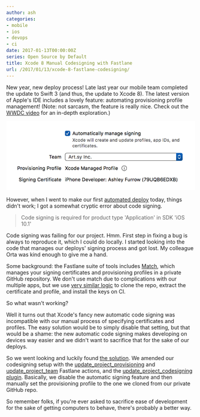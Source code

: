 ```yaml
---
author: ash
categories:
- mobile
- ios
- devops
- ci
date: 2017-01-13T00:00:00Z
series: Open Source by Default
title: Xcode 8 Manual Codesigning with Fastlane
url: /2017/01/13/xcode-8-fastlane-codesigning/
---
```


New year, new deploy process! Late last year our mobile team completed the update to Swift 3 (and thus, the update to Xcode 8). The latest version of Apple's IDE includes a lovely feature: automating provisioning profile management! (Note: not sarcasm, the feature is really nice. Check out the [WWDC video](https://developer.apple.com/videos/play/wwdc2016/401/) for an in-depth exploration.)

![Automatic code signing settings](/images/2017-01-13-xcode-8-fastlane-codesigning/xcode-screenshot.png)

However, when I went to make our first [automated deploy](http://artsy.github.io/blog/2015/12/15/Automating-Testflight-Deploys/) today, things didn't work; I got a somewhat cryptic error about code signing.

<!--more-->

> Code signing is required for product type 'Application' in SDK 'iOS 10.1'

Code signing was failing for our project. Hmm. First step in fixing a bug is always to reproduce it, which I could do locally. I started looking into the code that manages our deploys' signing process and got lost. My colleague Orta was kind enough to give me a hand.

Some background: the Fastlane suite of tools includes [Match](https://github.com/fastlane/fastlane/tree/master/match), which manages your signing certificates and provisioning profiles in a private GitHub repository. We don't use match due to complications with our multiple apps, but we use [very similar logic](https://github.com/artsy/eigen/blob/608f60860165dd9b3c376da00492a3cb36bf5214/fastlane/Fastfile#L95-L130) to clone the repo, extract the certificate and profile, and install the keys on CI.

So what wasn't working?

Well it turns out that Xcode's fancy new automatic code signing was incompatible with our manual process of specifying certificates and profiles. The easy solution would be to simply disable that setting, but that would be a shame: the new automatic code signing makes developing on devices way easier and we didn't want to sacrifice that for the sake of our deploys.

So we went looking and luckily found [the solution](https://github.com/artsy/eigen/pull/2104). We amended our codesigning setup with the [update_project_provisioning](https://docs.fastlane.tools/actions/#update_project_provisioning) and [update_project_team](https://docs.fastlane.tools/actions/#update_project_team) Fastlane actions, and the [update_project_codesigning plugin](https://github.com/hjanuschka/fastlane-plugin-update_project_codesigning). Basically, we disable the automatic signing feature and then manually set the provisioning profile to the one we cloned from our private GitHub repo.

So remember folks, if you're ever asked to sacrifice ease of development for the sake of getting computers to behave, there's probably a better way.
